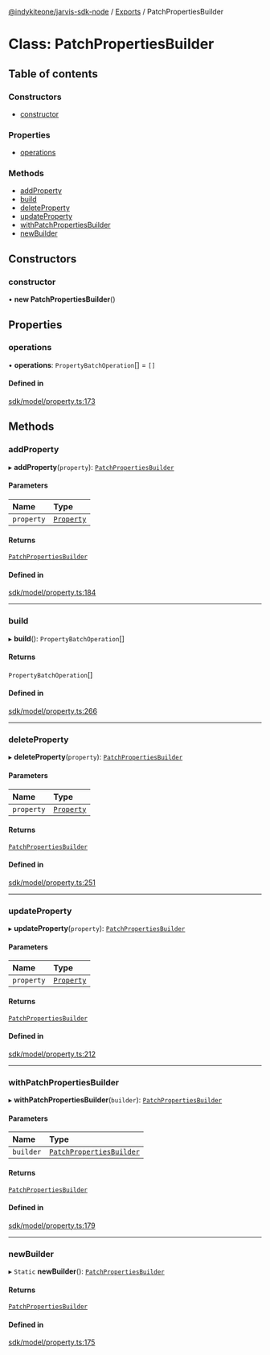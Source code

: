 [@indykiteone/jarvis-sdk-node](../README.md) / [Exports](../modules.md) / PatchPropertiesBuilder

# Class: PatchPropertiesBuilder

## Table of contents

### Constructors

- [constructor](PatchPropertiesBuilder.md#constructor)

### Properties

- [operations](PatchPropertiesBuilder.md#operations)

### Methods

- [addProperty](PatchPropertiesBuilder.md#addproperty)
- [build](PatchPropertiesBuilder.md#build)
- [deleteProperty](PatchPropertiesBuilder.md#deleteproperty)
- [updateProperty](PatchPropertiesBuilder.md#updateproperty)
- [withPatchPropertiesBuilder](PatchPropertiesBuilder.md#withpatchpropertiesbuilder)
- [newBuilder](PatchPropertiesBuilder.md#newbuilder)

## Constructors

### constructor

• **new PatchPropertiesBuilder**()

## Properties

### operations

• **operations**: `PropertyBatchOperation`[] = `[]`

#### Defined in

[sdk/model/property.ts:173](https://github.com/indykite/jarvis-sdk-node/blob/438b790/jarvis_sdk_node/src/sdk/model/property.ts#L173)

## Methods

### addProperty

▸ **addProperty**(`property`): [`PatchPropertiesBuilder`](PatchPropertiesBuilder.md)

#### Parameters

| Name | Type |
| :------ | :------ |
| `property` | [`Property`](Property.md) |

#### Returns

[`PatchPropertiesBuilder`](PatchPropertiesBuilder.md)

#### Defined in

[sdk/model/property.ts:184](https://github.com/indykite/jarvis-sdk-node/blob/438b790/jarvis_sdk_node/src/sdk/model/property.ts#L184)

___

### build

▸ **build**(): `PropertyBatchOperation`[]

#### Returns

`PropertyBatchOperation`[]

#### Defined in

[sdk/model/property.ts:266](https://github.com/indykite/jarvis-sdk-node/blob/438b790/jarvis_sdk_node/src/sdk/model/property.ts#L266)

___

### deleteProperty

▸ **deleteProperty**(`property`): [`PatchPropertiesBuilder`](PatchPropertiesBuilder.md)

#### Parameters

| Name | Type |
| :------ | :------ |
| `property` | [`Property`](Property.md) |

#### Returns

[`PatchPropertiesBuilder`](PatchPropertiesBuilder.md)

#### Defined in

[sdk/model/property.ts:251](https://github.com/indykite/jarvis-sdk-node/blob/438b790/jarvis_sdk_node/src/sdk/model/property.ts#L251)

___

### updateProperty

▸ **updateProperty**(`property`): [`PatchPropertiesBuilder`](PatchPropertiesBuilder.md)

#### Parameters

| Name | Type |
| :------ | :------ |
| `property` | [`Property`](Property.md) |

#### Returns

[`PatchPropertiesBuilder`](PatchPropertiesBuilder.md)

#### Defined in

[sdk/model/property.ts:212](https://github.com/indykite/jarvis-sdk-node/blob/438b790/jarvis_sdk_node/src/sdk/model/property.ts#L212)

___

### withPatchPropertiesBuilder

▸ **withPatchPropertiesBuilder**(`builder`): [`PatchPropertiesBuilder`](PatchPropertiesBuilder.md)

#### Parameters

| Name | Type |
| :------ | :------ |
| `builder` | [`PatchPropertiesBuilder`](PatchPropertiesBuilder.md) |

#### Returns

[`PatchPropertiesBuilder`](PatchPropertiesBuilder.md)

#### Defined in

[sdk/model/property.ts:179](https://github.com/indykite/jarvis-sdk-node/blob/438b790/jarvis_sdk_node/src/sdk/model/property.ts#L179)

___

### newBuilder

▸ `Static` **newBuilder**(): [`PatchPropertiesBuilder`](PatchPropertiesBuilder.md)

#### Returns

[`PatchPropertiesBuilder`](PatchPropertiesBuilder.md)

#### Defined in

[sdk/model/property.ts:175](https://github.com/indykite/jarvis-sdk-node/blob/438b790/jarvis_sdk_node/src/sdk/model/property.ts#L175)
